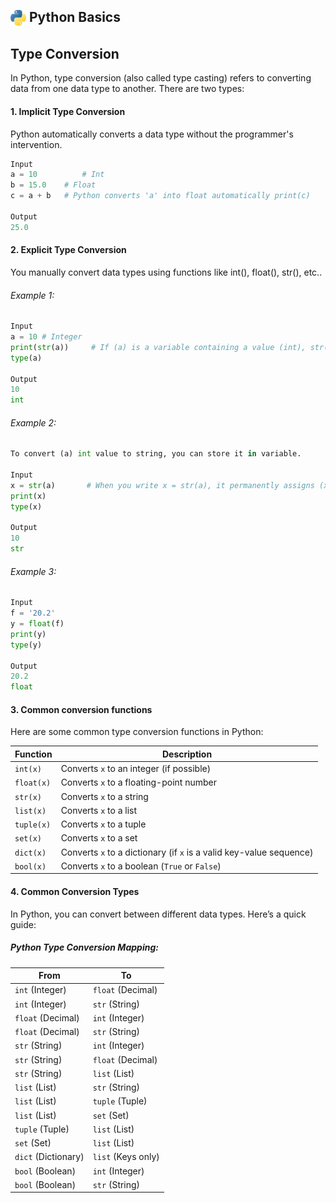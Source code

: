 <html>
 <body>
  <h2><sub><img src="https://github.com/RadhikaDeshpande1010/skill-icon/blob/main/general-icon/python-icon.png" height="25" width="25"></sub> Python Basics</h2>
  <h2>Type Conversion</h2>
  <p>In Python, type conversion (also called type casting) refers to converting data from one data type to another. There are two types:</p>

  <h4>1. Implicit Type Conversion</h4>
  <p>Python automatically converts a data type without the programmer's intervention.</p>
    
  ```python
  Input
  a = 10		  # Int
  b = 15.0	  # Float
  c = a + b	  # Python converts 'a' into float automatically print(c)

  Output
  25.0
  ```
  <h4>2. Explicit Type Conversion</h4>
  <p>You manually convert data types using functions like int(), float(), str(), etc..</p>
  <h6>Example 1:</h6>
  
  ```python
  Input
  a = 10 # Integer
  print(str(a))     # If (a) is a variable containing a value (int), str(a) temporarily converts (a) to a string for that specific operation—it doesn't change the original type of (a)
  type(a)

  Output
  10
  int
  ```
  <h6>Example 2:</h6>
  
  ```python
  To convert (a) int value to string, you can store it in variable.

  Input
  x = str(a)       # When you write x = str(a), it permanently assigns (x) as a string version of (a). However, a itself remains unchanged
  print(x)
  type(x)

  Output
  10
  str
  ```
 <h6>Example 3:</h6>
  
  ```python
  Input
  f = '20.2'
  y = float(f)
  print(y)
  type(y)

  Output
  20.2
  float
  ```
  <h4>3. Common conversion functions</h4>
  <p>Here are some common type conversion functions in Python:</p>
  
  | Function     | Description                                                                 |
  |--------------|-----------------------------------------------------------------------------|
  | `int(x)`     | Converts `x` to an integer (if possible)                                    |
  | `float(x)`   | Converts `x` to a floating-point number                                     |
  | `str(x)`     | Converts `x` to a string                                                    |
  | `list(x)`    | Converts `x` to a list                                                      |
  | `tuple(x)`   | Converts `x` to a tuple                                                     |
  | `set(x)`     | Converts `x` to a set                                                       |
  | `dict(x)`    | Converts `x` to a dictionary (if `x` is a valid key-value sequence)         |
  | `bool(x)`    | Converts `x` to a boolean (`True` or `False`)                               |
  
  <h4>4. Common Conversion Types</h4>
  <p>In Python, you can convert between different data types. Here’s a quick guide:</p>
  <h5>Python Type Conversion Mapping:</h5>

  | From               | To                  |
  |--------------------|---------------------|
  | `int` (Integer)     | `float` (Decimal)   |
  | `int` (Integer)     | `str` (String)      |
  | `float` (Decimal)   | `int` (Integer)     |
  | `float` (Decimal)   | `str` (String)      |
  | `str` (String)      | `int` (Integer)     |
  | `str` (String)      | `float` (Decimal)   |
  | `str` (String)      | `list` (List)       |
  | `list` (List)       | `str` (String)      |
  | `list` (List)       | `tuple` (Tuple)     |
  | `list` (List)       | `set` (Set)         |
  | `tuple` (Tuple)     | `list` (List)       |
  | `set` (Set)         | `list` (List)       |
  | `dict` (Dictionary) | `list` (Keys only)  |
  | `bool` (Boolean)    | `int` (Integer)     |
  | `bool` (Boolean)    | `str` (String)      |
